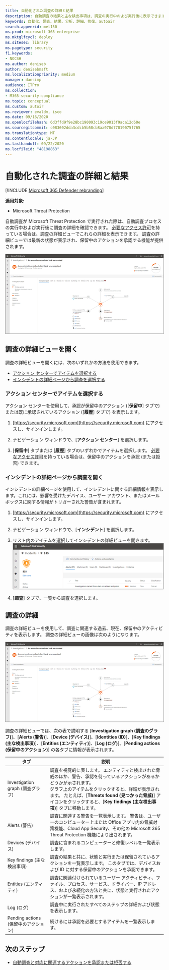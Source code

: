 ```yaml
---
title: 自動化された調査の詳細と結果
description: 自動調査の結果と主な検出事項は、調査の実行中および実行後に表示できます。
keywords: 自動化、調査、結果、分析、詳細、修復、autoair
search.appverid: met150
ms.prod: microsoft-365-enterprise
ms.mktglfcycl: deploy
ms.sitesec: library
ms.pagetype: security
f1.keywords:
- NOCSH
ms.author: deniseb
author: denisebmsft
ms.localizationpriority: medium
manager: dansimp
audience: ITPro
ms.collection:
- M365-security-compliance
ms.topic: conceptual
ms.custom: autoir
ms.reviewer: evaldm, isco
ms.date: 09/16/2020
ms.openlocfilehash: 6d3ffd9f9e28bc190093c19ce9013f9aca12d60e
ms.sourcegitcommit: c083602dda3cdcb5b58cb8aa070d77019075f765
ms.translationtype: MT
ms.contentlocale: ja-JP
ms.lasthandoff: 09/22/2020
ms.locfileid: "48198863"
---
```

# <a name="details-and-results-of-an-automated-investigation"></a>自動化された調査の詳細と結果

[!INCLUDE [Microsoft 365 Defender rebranding](../includes/microsoft-defender.md)]


**適用対象:**
- Microsoft Threat Protection

自動調査が Microsoft Threat Protection で実行された際は、自動調査プロセスの実行中および実行後に調査の詳細を確認できます。 [必要なアクセス許可](mtp-action-center.md#required-permissions-for-action-center-tasks)を持っている場合は、調査の詳細ビューでこれらの詳細を表示できます。 調査の詳細ビューでは最新の状態が表示され、保留中のアクションを承認する機能が提供されます。 

![調査の詳細](../../media/mtp-air-investdetails.png)

## <a name="open-the-investigation-details-view"></a>調査の詳細ビューを開く

調査の詳細ビューを開くには、次のいずれかの方法を使用できます。
- [アクション センターでアイテムを選択する](#select-an-item-in-the-action-center)
- [インシデントの詳細ページから調査を選択する](#open-an-investigation-from-an-incident-details-page)

### <a name="select-an-item-in-the-action-center"></a>アクション センターでアイテムを選択する

アクション センターを使用して、承認が保留中のアクション ([**保留中**] タブで) または既に承認されているアクション ([**履歴**] タブで) を表示します。 

1. [https://security.microsoft.com](https://security.microsoft.com) にアクセスし、サインインします。 

2. ナビゲーション ウィンドウで、[**アクション センター**] を選択します。 

3. [**保留中**] タブまたは [**履歴**] タブのいずれかでアイテムを選択します。 [必要なアクセス許可](mtp-action-center.md#required-permissions-for-action-center-tasks)を持っている場合は、保留中のアクションを承認 (または拒否) できます。

### <a name="open-an-investigation-from-an-incident-details-page"></a>インシデントの詳細ページから調査を開く

インシデントの詳細ページを使用して、インシデントに関する詳細情報を表示します。これには、影響を受けたデバイス、ユーザー アカウント、またはメールボックスに関する情報がトリガーされた警告が含まれます。

1. [https://security.microsoft.com](https://security.microsoft.com) にアクセスし、サインインします。 

2. ナビゲーション ウィンドウで、[**インシデント**] を選択します。 

3. リスト内のアイテムを選択してインシデントの詳細ビューを開きます。<br/>![インシデントの詳細](../../media/mtp-incidentdetails-tabs.png)

4. [**調査**] タブで、一覧から調査を選択します。

## <a name="investigation-details"></a>調査の詳細

調査の詳細ビューを使用して、調査に関連する過去、現在、保留中のアクティビティを表示します。 調査の詳細ビューの画像は次のようになります。

![調査の詳細](../../media/mtp-air-investdetails.png)

調査の詳細ビューでは、次の表で説明する [**Investigation graph (調査のグラフ)**]、[**Alerts (警告)**]、[**Device (デバイス)**]、[**Identities (ID)**]、[**Key findings (主な検出事項)**]、[**Entities (エンティティ)**]、[**Log (ログ)**]、[**Pending actions (保留中のアクション)**] の各タブに情報が表示されます。

|タブ    |説明 |
|--------|--------|
|Investigation graph (調査グラフ)    |調査を視覚的に表します。 エンティティと検出された脅威のほか、警告、承認を待っているアクションがあるかどうかが示されます。<br/>グラフ上のアイテムをクリックすると、詳細が表示されます。 たとえば、[**Threats found (見つかった脅威)**] アイコンをクリックすると、[**Key findings (主な検出事項)**] タブに移動します。 |
|Alerts (警告) |調査に関連する警告を一覧表示します。 警告は、ユーザーのコンピューター上または Office アプリ内の脅威対策機能、Cloud App Security、その他の Microsoft 365 Threat Protection 機能により出されます。|
|Devices (デバイス)|調査に含まれるコンピューターと修復レベルを一覧表示します。|
|Key findings (主な検出事項)   |調査の結果と共に、状態と実行または保留されているアクションを一覧表示します。 このタブでは、デバイスおよび ID に対する保留中のアクションを承認できます。|
|Entities (エンティティ)   |調査に関連付けられているユーザー アクティビティ、ファイル、プロセス、サービス、ドライバー、IP アドレス、および永続化の方法と共に、状態と実行されたアクションが一覧表示されます。|
|Log (ログ)    |調査中に実行されたすべてのステップの詳細および状態を表示します。|
|Pending actions (保留中のアクション)    |続けるには承認を必要とするアイテムを一覧表示します。|

## <a name="next-steps"></a>次のステップ

- [自動調査と対応に関連するアクションを承認または拒否する](mtp-autoir-actions.md)

